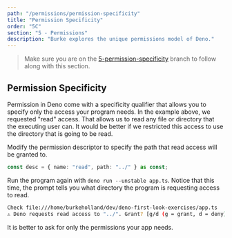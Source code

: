 ```yaml
---
path: "/permissions/permission-specificity"
title: "Permission Specificity"
order: "5C"
section: "5 - Permissions"
description: "Burke explores the unique permissions model of Deno."
---
```


> Make sure you are on the [5-permission-specificity](https://github.com/burkeholland/deno-exercises/tree/5-permission-specificity) branch to follow along with this section.

## Permission Specificity

Permission in Deno come with a specificity qualifier that allows you to specify only the access your program needs. In the example above, we requested "read" access. That allows us to read any file or directory that the executing user can. It would be better if we restricted this access to use the directory that is going to be read.

Modify the permission descriptor to specify the path that read access will be granted to.

```typescript
const desc = { name: "read", path: "../" } as const;
```

Run the program again with `deno run --unstable app.ts`. Notice that this time, the prompt tells you what directory the program is requesting access to read.

```bash
Check file:///home/burkeholland/dev/deno-first-look-exercises/app.ts
️⚠️ Deno requests read access to "../". Grant? [g/d (g = grant, d = deny)]
```

It is better to ask for only the permissions your app needs.

